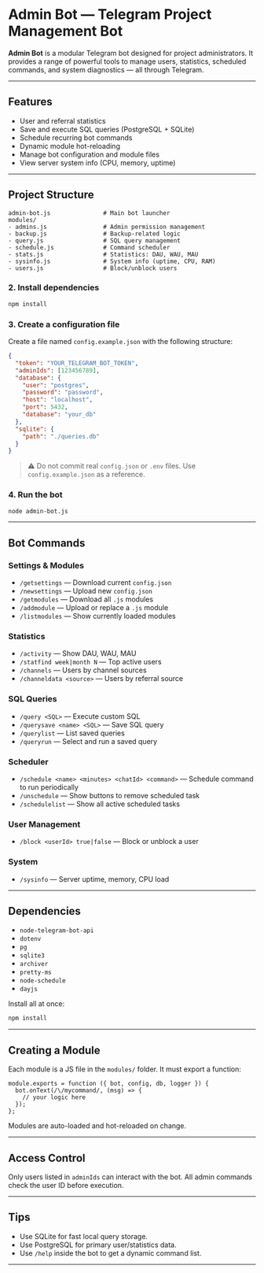 # Admin Bot — Telegram Project Management Bot

**Admin Bot** is a modular Telegram bot designed for project administrators. It provides a range of powerful tools to manage users, statistics, scheduled commands, and system diagnostics — all through Telegram.

---

## Features

- User and referral statistics
- Save and execute SQL queries (PostgreSQL + SQLite)
- Schedule recurring bot commands
- Dynamic module hot-reloading
- Manage bot configuration and module files
- View server system info (CPU, memory, uptime)

---

## Project Structure

```
admin-bot.js               # Main bot launcher
modules/
- admins.js                # Admin permission management
- backup.js                # Backup-related logic
- query.js                 # SQL query management
- schedule.js              # Command scheduler
- stats.js                 # Statistics: DAU, WAU, MAU
- sysinfo.js               # System info (uptime, CPU, RAM)
- users.js                 # Block/unblock users
```



### 2. Install dependencies

```bash
npm install
```

### 3. Create a configuration file

Create a file named `config.example.json` with the following structure:

```json
{
  "token": "YOUR_TELEGRAM_BOT_TOKEN",
  "adminIds": [123456789],
  "database": {
    "user": "postgres",
    "password": "password",
    "host": "localhost",
    "port": 5432,
    "database": "your_db"
  },
  "sqlite": {
    "path": "./queries.db"
  }
}
```

> ⚠️ Do not commit real `config.json` or `.env` files. Use `config.example.json` as a reference.

### 4. Run the bot

```bash
node admin-bot.js
```

---

## Bot Commands

### Settings & Modules

* `/getsettings` — Download current `config.json`
* `/newsettings` — Upload new `config.json`
* `/getmodules` — Download all `.js` modules
* `/addmodule` — Upload or replace a `.js` module
* `/listmodules` — Show currently loaded modules

### Statistics

* `/activity` — Show DAU, WAU, MAU
* `/statfind week|month N` — Top active users
* `/channels` — Users by channel sources
* `/channeldata <source>` — Users by referral source

### SQL Queries

* `/query <SQL>` — Execute custom SQL
* `/querysave <name> <SQL>` — Save SQL query
* `/querylist` — List saved queries
* `/queryrun` — Select and run a saved query

### Scheduler

* `/schedule <name> <minutes> <chatId> <command>` — Schedule command to run periodically
* `/unschedule` — Show buttons to remove scheduled task
* `/schedulelist` — Show all active scheduled tasks

### User Management

* `/block <userId> true|false` — Block or unblock a user

### System

* `/sysinfo` — Server uptime, memory, CPU load

---

## Dependencies

* `node-telegram-bot-api`
* `dotenv`
* `pg`
* `sqlite3`
* `archiver`
* `pretty-ms`
* `node-schedule`
* `dayjs`

Install all at once:

```bash
npm install
```

---

## Creating a Module

Each module is a JS file in the `modules/` folder. It must export a function:

```
module.exports = function ({ bot, config, db, logger }) {
  bot.onText(/\/mycommand/, (msg) => {
    // your logic here
  });
};
```

Modules are auto-loaded and hot-reloaded on change.

---

## Access Control

Only users listed in `adminIds` can interact with the bot. All admin commands check the user ID before execution.

---

## Tips

* Use SQLite for fast local query storage.
* Use PostgreSQL for primary user/statistics data.
* Use `/help` inside the bot to get a dynamic command list.

---

